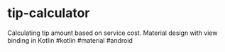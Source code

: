 # tip-calculator
Calculating tip amount based on service cost. Material design with view binding in Kotlin #kotlin #material #android
